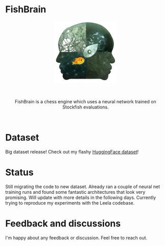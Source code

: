 # FishBrain

<div align="center">
    <img src="img/logo_alpha_4.png" alt="Logo" width="196" height="196">
</div>

&nbsp;

<div align="center">
FishBrain is a chess engine which uses a neural network trained on Stockfish evaluations.
</div>

&nbsp;
&nbsp;
# Dataset
Big dataset release! Check out my flashy <a href="https://huggingface.co/datasets/mauricett/lichess_sf">HuggingFace dataset</a>!

# Status
Still migrating the code to new dataset. Already ran a couple of neural net training runs and found some fantastic architectures that look very promising. Will update with more details in the following days. Currently trying to reproduce my experiments with the Leela codebase.

# Feedback and discussions
I'm happy about any feedback or discussion. Feel free to reach out.
